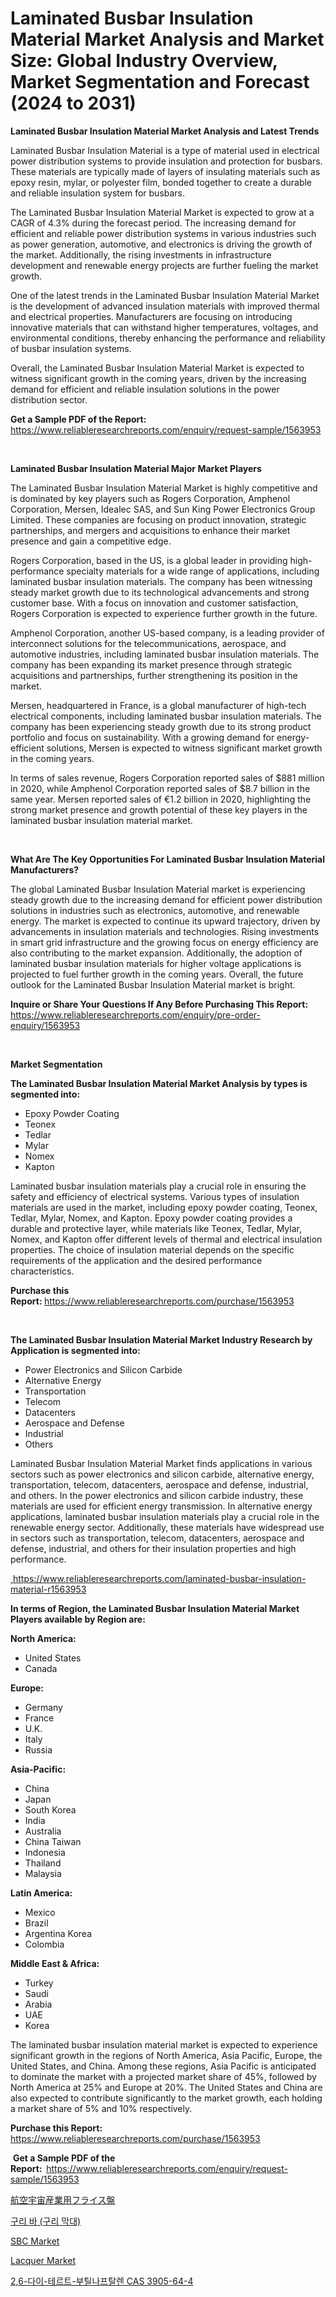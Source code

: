 <p><h1>Laminated Busbar Insulation Material Market Analysis and Market Size: Global Industry Overview, Market Segmentation and Forecast (2024 to 2031)</h1></p><p><strong>Laminated Busbar Insulation Material Market Analysis and Latest Trends</strong></p>
<p><p>Laminated Busbar Insulation Material is a type of material used in electrical power distribution systems to provide insulation and protection for busbars. These materials are typically made of layers of insulating materials such as epoxy resin, mylar, or polyester film, bonded together to create a durable and reliable insulation system for busbars.</p><p>The Laminated Busbar Insulation Material Market is expected to grow at a CAGR of 4.3% during the forecast period. The increasing demand for efficient and reliable power distribution systems in various industries such as power generation, automotive, and electronics is driving the growth of the market. Additionally, the rising investments in infrastructure development and renewable energy projects are further fueling the market growth.</p><p>One of the latest trends in the Laminated Busbar Insulation Material Market is the development of advanced insulation materials with improved thermal and electrical properties. Manufacturers are focusing on introducing innovative materials that can withstand higher temperatures, voltages, and environmental conditions, thereby enhancing the performance and reliability of busbar insulation systems.</p><p>Overall, the Laminated Busbar Insulation Material Market is expected to witness significant growth in the coming years, driven by the increasing demand for efficient and reliable insulation solutions in the power distribution sector.</p></p>
<p><strong>Get a Sample PDF of the Report:&nbsp;</strong> <a href="https://www.reliableresearchreports.com/enquiry/request-sample/1563953">https://www.reliableresearchreports.com/enquiry/request-sample/1563953</a></p>
<p>&nbsp;</p>
<p><strong>Laminated Busbar Insulation Material Major Market Players</strong></p>
<p><p>The Laminated Busbar Insulation Material Market is highly competitive and is dominated by key players such as Rogers Corporation, Amphenol Corporation, Mersen, Idealec SAS, and Sun King Power Electronics Group Limited. These companies are focusing on product innovation, strategic partnerships, and mergers and acquisitions to enhance their market presence and gain a competitive edge.</p><p>Rogers Corporation, based in the US, is a global leader in providing high-performance specialty materials for a wide range of applications, including laminated busbar insulation materials. The company has been witnessing steady market growth due to its technological advancements and strong customer base. With a focus on innovation and customer satisfaction, Rogers Corporation is expected to experience further growth in the future.</p><p>Amphenol Corporation, another US-based company, is a leading provider of interconnect solutions for the telecommunications, aerospace, and automotive industries, including laminated busbar insulation materials. The company has been expanding its market presence through strategic acquisitions and partnerships, further strengthening its position in the market.</p><p>Mersen, headquartered in France, is a global manufacturer of high-tech electrical components, including laminated busbar insulation materials. The company has been experiencing steady growth due to its strong product portfolio and focus on sustainability. With a growing demand for energy-efficient solutions, Mersen is expected to witness significant market growth in the coming years.</p><p>In terms of sales revenue, Rogers Corporation reported sales of $881 million in 2020, while Amphenol Corporation reported sales of $8.7 billion in the same year. Mersen reported sales of €1.2 billion in 2020, highlighting the strong market presence and growth potential of these key players in the laminated busbar insulation material market.</p></p>
<p>&nbsp;</p>
<p><strong>What Are The Key Opportunities For Laminated Busbar Insulation Material Manufacturers?</strong></p>
<p><p>The global Laminated Busbar Insulation Material market is experiencing steady growth due to the increasing demand for efficient power distribution solutions in industries such as electronics, automotive, and renewable energy. The market is expected to continue its upward trajectory, driven by advancements in insulation materials and technologies. Rising investments in smart grid infrastructure and the growing focus on energy efficiency are also contributing to the market expansion. Additionally, the adoption of laminated busbar insulation materials for higher voltage applications is projected to fuel further growth in the coming years. Overall, the future outlook for the Laminated Busbar Insulation Material market is bright.</p></p>
<p><strong>Inquire or Share Your Questions If Any Before Purchasing This Report:</strong> <a href="https://www.reliableresearchreports.com/enquiry/pre-order-enquiry/1563953">https://www.reliableresearchreports.com/enquiry/pre-order-enquiry/1563953</a></p>
<p>&nbsp;</p>
<p><strong>Market Segmentation</strong></p>
<p><strong>The Laminated Busbar Insulation Material Market Analysis by types is segmented into:</strong></p>
<p><ul><li>Epoxy Powder Coating</li><li>Teonex</li><li>Tedlar</li><li>Mylar</li><li>Nomex</li><li>Kapton</li></ul></p>
<p><p>Laminated busbar insulation materials play a crucial role in ensuring the safety and efficiency of electrical systems. Various types of insulation materials are used in the market, including epoxy powder coating, Teonex, Tedlar, Mylar, Nomex, and Kapton. Epoxy powder coating provides a durable and protective layer, while materials like Teonex, Tedlar, Mylar, Nomex, and Kapton offer different levels of thermal and electrical insulation properties. The choice of insulation material depends on the specific requirements of the application and the desired performance characteristics.</p></p>
<p><strong>Purchase this Report:&nbsp;</strong><a href="https://www.reliableresearchreports.com/purchase/1563953">https://www.reliableresearchreports.com/purchase/1563953</a></p>
<p>&nbsp;</p>
<p><strong>The Laminated Busbar Insulation Material Market Industry Research by Application is segmented into:</strong></p>
<p><ul><li>Power Electronics and Silicon Carbide</li><li>Alternative Energy</li><li>Transportation</li><li>Telecom</li><li>Datacenters</li><li>Aerospace and Defense</li><li>Industrial</li><li>Others</li></ul></p>
<p><p>Laminated Busbar Insulation Material Market finds applications in various sectors such as power electronics and silicon carbide, alternative energy, transportation, telecom, datacenters, aerospace and defense, industrial, and others. In the power electronics and silicon carbide industry, these materials are used for efficient energy transmission. In alternative energy applications, laminated busbar insulation materials play a crucial role in the renewable energy sector. Additionally, these materials have widespread use in sectors such as transportation, telecom, datacenters, aerospace and defense, industrial, and others for their insulation properties and high performance.</p></p>
<p><a href="https://www.reliableresearchreports.com/laminated-busbar-insulation-material-r1563953">&nbsp;https://www.reliableresearchreports.com/laminated-busbar-insulation-material-r1563953</a></p>
<p><strong>In terms of Region, the Laminated Busbar Insulation Material Market Players available by Region are:</strong></p>
<p>
    <p> <strong> North America: </strong>
        <ul>
            <li>United States</li>
            <li>Canada</li>
        </ul>
        </p> 
    <p> <strong> Europe: </strong>
        <ul>
            <li>Germany</li>
            <li>France</li>
            <li>U.K.</li>
            <li>Italy</li>
            <li>Russia</li>
        </ul>
        </p> 
    <p> <strong> Asia-Pacific: </strong>
        <ul>
            <li>China</li>
            <li>Japan</li>
            <li>South Korea</li>
            <li>India</li>
            <li>Australia</li>
            <li>China Taiwan</li>
            <li>Indonesia</li>
            <li>Thailand</li>
            <li>Malaysia</li>
        </ul>
        </p> 
    <p> <strong> Latin America: </strong>
        <ul>
            <li>Mexico</li>
            <li>Brazil</li>
            <li>Argentina Korea</li>
            <li>Colombia</li>
        </ul>
        </p> 
    <p> <strong> Middle East & Africa: </strong>
        <ul>
            <li>Turkey</li>
            <li>Saudi</li>
            <li>Arabia</li>
            <li>UAE</li>
            <li>Korea</li>
        </ul>
    </p>
    </p>
<p><p>The laminated busbar insulation material market is expected to experience significant growth in the regions of North America, Asia Pacific, Europe, the United States, and China. Among these regions, Asia Pacific is anticipated to dominate the market with a projected market share of 45%, followed by North America at 25% and Europe at 20%. The United States and China are also expected to contribute significantly to the market growth, each holding a market share of 5% and 10% respectively.</p></p>
<p><strong>Purchase this Report: </strong><a href="https://www.reliableresearchreports.com/purchase/1563953">https://www.reliableresearchreports.com/purchase/1563953</a></p>
<p>&nbsp;<strong>Get a Sample PDF of the Report:&nbsp;&nbsp;</strong><a href="https://www.reliableresearchreports.com/enquiry/request-sample/1563953">https://www.reliableresearchreports.com/enquiry/request-sample/1563953</a></p>
<p><strong></strong></p>
<p><p><a href="https://medium.com/@clairhane2018/%E8%88%AA%E7%A9%BA%E5%AE%87%E5%AE%99%E7%94%A3%E6%A5%AD%E3%83%9F%E3%83%AA%E3%83%B3%E3%82%B0%E3%83%9E%E3%82%B7%E3%83%B3%E5%B8%82%E5%A0%B4%E5%B1%95%E6%9C%9B-%E5%AE%8C%E5%85%A8%E3%81%AA%E7%94%A3%E6%A5%AD%E5%88%86%E6%9E%90-2024%E5%B9%B4%E3%81%8B%E3%82%892031%E5%B9%B4%E3%81%BE%E3%81%A7-f2720568add2">航空宇宙産業用フライス盤</a></p><p><a href="https://medium.com/@agustinfeil/%EA%B5%AC%EB%A6%AC-%EB%B0%94-%EA%B5%AC%EB%A6%AC-%EB%A7%89%EB%8C%80-%EC%8B%9C%EC%9E%A5-%EA%B7%9C%EB%AA%A8-%EC%A0%90%EC%9C%A0%EC%9C%A8-%EB%B0%8F-%ED%8A%B8%EB%A0%8C%EB%93%9C-%EB%B6%84%EC%84%9D-%EB%B3%B4%EA%B3%A0%EC%84%9C-%EC%A0%9C%ED%92%88-ec-etp-dhp-%EC%82%B0%EC%86%8C-%EB%B6%88%ED%8F%AC%ED%95%A8-%EC%8B%A4%EB%B2%84-%EB%B2%A0%EC%96%B4%EB%A7%81-%EA%B8%B0%ED%83%80-%EB%B0%8F-%EC%84%B8%EA%B7%B8%EB%A8%BC%ED%8A%B8-%EC%98%88%EC%B8%A1-2024-2031-853e6b0677b3">구리 바 (구리 막대)</a></p><p><a href="https://github.com/wybrqqeb6/Market-Research-Report-List-1/blob/main/sbc-market.md">SBC Market</a></p><p><a href="https://github.com/irjbaube82/Market-Research-Report-List-1/blob/main/lacquer-market.md">Lacquer Market</a></p><p><a href="https://medium.com/@justynwelch/2-6-di-tert-butylnaphthalene-cas-3905-64-4-%EC%8B%9C%EC%9E%A5-%EA%B7%9C%EB%AA%A8%EB%8A%94-%EC%97%B0%ED%8F%89%EA%B7%A0-%EC%84%B1%EC%9E%A5%EB%A5%A0-12-%EB%A1%9C-%EC%A6%9D%EA%B0%80%ED%95%98%EA%B3%A0-%EC%9E%88%EC%9C%BC%EB%A9%B0-%EC%9D%B4-%EB%B3%B4%EA%B3%A0%EC%84%9C%EB%8A%94-%EC%9C%A0%ED%98%95-%EC%9D%91%EC%9A%A9-%EC%84%B1%EC%9E%A5-%EB%B0%8F-0710040263b6">2,6-다이-테르트-부틸나프탈렌 CAS 3905-64-4</a></p></p>